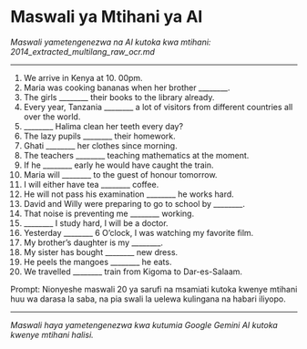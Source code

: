 # Maswali ya Mtihani ya AI
*Maswali yametengenezwa na AI kutoka kwa mtihani: 2014_extracted_multilang_raw_ocr.md*

---

1. We arrive in Kenya at 10. 00pm.
2. Maria was cooking bananas when her brother ________.
3. The girls ________ their books to the library already.
4. Every year, Tanzania ________ a lot of visitors from different countries all over the world.
5. ________ Halima clean her teeth every day?
6. The lazy pupils ________ their homework.
7. Ghati ________ her clothes since morning.
8. The teachers ________ teaching mathematics at the moment.
9. If he ________ early he would have caught the train.
10. Maria will ________ to the guest of honour tomorrow.
11. I will either have tea ________ coffee.
12. He will not pass his examination ________ he works hard.
13. David and Willy were preparing to go to school by ________.
14. That noise is preventing me ________ working.
15. ________ I study hard, I will be a doctor.
16. Yesterday ________ 6 O’clock, I was watching my favorite film.
17. My brother’s daughter is my ________.
18. My sister has bought ________ new dress.
19. He peels the mangoes ________ he eats.
20. We travelled ________ train from Kigoma to Dar-es-Salaam.

Prompt:  Nionyeshe maswali 20 ya sarufi na msamiati kutoka kwenye mtihani huu wa darasa la saba, na pia swali la uelewa kulingana na habari iliyopo.

---
*Maswali haya yametengenezwa kwa kutumia Google Gemini AI kutoka kwenye mtihani halisi.*
